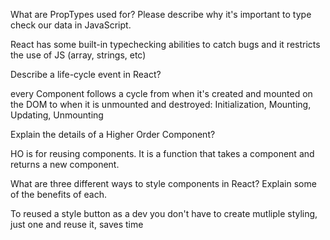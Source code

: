 What are PropTypes used for? Please describe why it's important to type check our data in JavaScript.

React has some built-in typechecking abilities to catch bugs and it restricts the use of JS (array, strings, etc)

 Describe a life-cycle event in React?

every Component follows a cycle from when it's created and mounted on the DOM to when it is unmounted and destroyed:  Initialization, Mounting, Updating, Unmounting


 Explain the details of a Higher Order Component?

HO is for reusing components.  It is a function that takes a component and returns a new component.

 What are three different ways to style components in React? Explain some of the benefits of each.

 To reused a style button as a dev you don't have to create mutliple styling, just one and reuse it, saves time